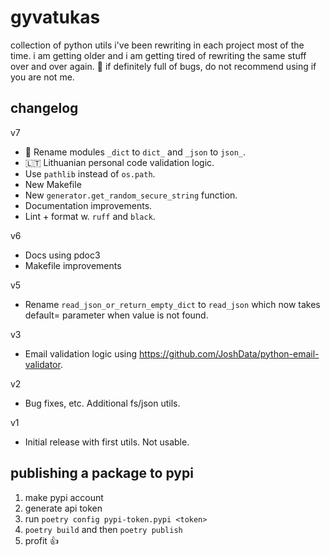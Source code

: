 # gyvatukas
collection of python utils i've been rewriting in each project most of the time. i am getting 
older and i am getting tired of rewriting the same stuff over and over again. 
🚨 if definitely full of bugs, do not recommend using if you are not me.

## changelog
v7
- 🚨 Rename modules `_dict` to `dict_` and `_json` to `json_`.
- 🇱🇹 Lithuanian personal code validation logic.
- Use `pathlib` instead of `os.path`.
- New Makefile
- New `generator.get_random_secure_string` function.
- Documentation improvements.
- Lint + format w. `ruff` and `black`.

v6
- Docs using pdoc3
- Makefile improvements

v5
- Rename `read_json_or_return_empty_dict` to `read_json` which now takes default= parameter when 
  value is not found.

v3 
- Email validation logic using https://github.com/JoshData/python-email-validator.

v2 
- Bug fixes, etc. Additional fs/json utils.

v1 
- Initial release with first utils. Not usable.


## publishing a package to pypi
1. make pypi account
2. generate api token
3. run `poetry config pypi-token.pypi <token>`
4. `poetry build` and then `poetry publish`
5. profit 👍